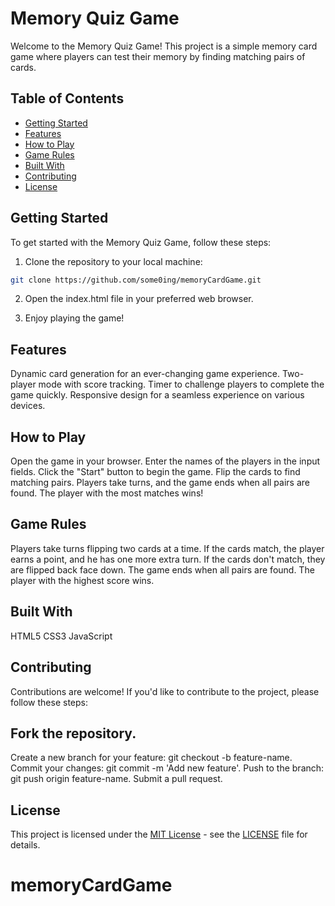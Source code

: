 # Memory Quiz Game

Welcome to the Memory Quiz Game! This project is a simple memory card game where players can test their memory by finding matching pairs of cards.

## Table of Contents

- [Getting Started](#getting-started)
- [Features](#features)
- [How to Play](#how-to-play)
- [Game Rules](#game-rules)
- [Built With](#built-with)
- [Contributing](#contributing)
- [License](#license)

## Getting Started

To get started with the Memory Quiz Game, follow these steps:

1. Clone the repository to your local machine:

```bash
git clone https://github.com/some0ing/memoryCardGame.git
```

2. Open the index.html file in your preferred web browser.

2. Enjoy playing the game!

## Features
Dynamic card generation for an ever-changing game experience.
Two-player mode with score tracking.
Timer to challenge players to complete the game quickly.
Responsive design for a seamless experience on various devices.

## How to Play
Open the game in your browser.
Enter the names of the players in the input fields.
Click the "Start" button to begin the game.
Flip the cards to find matching pairs.
Players take turns, and the game ends when all pairs are found.
The player with the most matches wins!

## Game Rules
Players take turns flipping two cards at a time.
If the cards match, the player earns a point, and he has one more extra turn.
If the cards don't match, they are flipped back face down.
The game ends when all pairs are found.
The player with the highest score wins.

## Built With
HTML5
CSS3
JavaScript

## Contributing
Contributions are welcome! If you'd like to contribute to the project, please follow these steps:

## Fork the repository.
Create a new branch for your feature: git checkout -b feature-name.
Commit your changes: git commit -m 'Add new feature'.
Push to the branch: git push origin feature-name.
Submit a pull request.

## License

This project is licensed under the [MIT License](LICENSE) - see the [LICENSE](LICENSE) file for details.
# memoryCardGame
